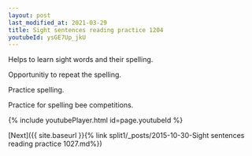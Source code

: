 ```yaml
---
layout: post
last_modified_at: 2021-03-29
title: Sight sentences reading practice 1204
youtubeId: ysGE7Up_jkU
---
```

 
 
Helps to learn sight words and their spelling.

Opportunitiy to repeat the spelling. 

Practice spelling. 
 
Practice for spelling bee competitions. 
 
{% include youtubePlayer.html id=page.youtubeId %}
 
 

[Next]({{ site.baseurl }}{% link  split1/_posts/2015-10-30-Sight sentences reading practice 1027.md%})
 
